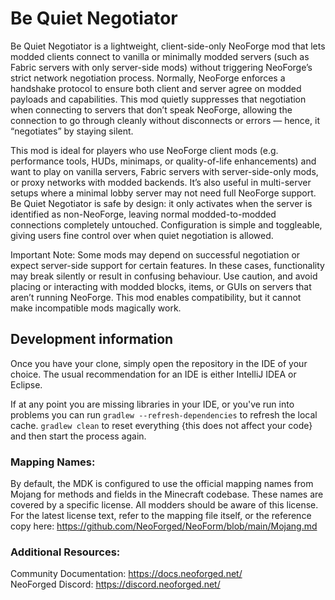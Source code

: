 # Be Quiet Negotiator

Be Quiet Negotiator is a lightweight, client-side-only NeoForge mod that lets modded clients connect to vanilla or minimally modded servers (such as Fabric servers with only server-side mods) without triggering NeoForge’s strict network negotiation process. Normally, NeoForge enforces a handshake protocol to ensure both client and server agree on modded payloads and capabilities. This mod quietly suppresses that negotiation when connecting to servers that don’t speak NeoForge, allowing the connection to go through cleanly without disconnects or errors — hence, it “negotiates” by staying silent.

This mod is ideal for players who use NeoForge client mods (e.g. performance tools, HUDs, minimaps, or quality-of-life enhancements) and want to play on vanilla servers, Fabric servers with server-side-only mods, or proxy networks with modded backends. It’s also useful in multi-server setups where a minimal lobby server may not need full NeoForge support. Be Quiet Negotiator is safe by design: it only activates when the server is identified as non-NeoForge, leaving normal modded-to-modded connections completely untouched. Configuration is simple and toggleable, giving users fine control over when quiet negotiation is allowed.

Important Note: Some mods may depend on successful negotiation or expect server-side support for certain features. In these cases, functionality may break silently or result in confusing behaviour. Use caution, and avoid placing or interacting with modded blocks, items, or GUIs on servers that aren’t running NeoForge. This mod enables compatibility, but it cannot make incompatible mods magically work.

## Development information

Once you have your clone, simply open the repository in the IDE of your choice. The usual recommendation for an IDE is either IntelliJ IDEA or Eclipse.

If at any point you are missing libraries in your IDE, or you've run into problems you can
run `gradlew --refresh-dependencies` to refresh the local cache. `gradlew clean` to reset everything 
{this does not affect your code} and then start the process again.

### Mapping Names:

By default, the MDK is configured to use the official mapping names from Mojang for methods and fields 
in the Minecraft codebase. These names are covered by a specific license. All modders should be aware of this
license. For the latest license text, refer to the mapping file itself, or the reference copy here:
https://github.com/NeoForged/NeoForm/blob/main/Mojang.md

### Additional Resources: 

Community Documentation: https://docs.neoforged.net/  
NeoForged Discord: https://discord.neoforged.net/
